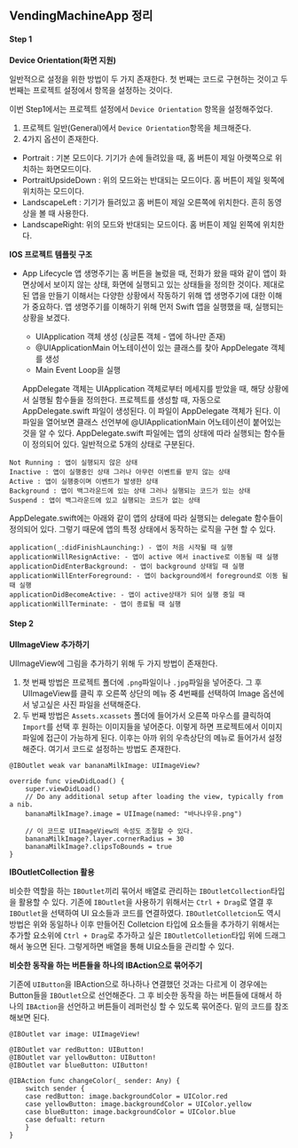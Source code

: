 ## VendingMachineApp 정리

#### Step 1


**Device Orientation(화면 지원)**
 
 일반적으로 설정을 위한 방법이 두 가지 존재한다. 첫 번째는 코드로 구현하는 것이고 두 번째는 프로젝트 설정에서 항목을 설정하는 것이다.
 
   이번 Step1에서는 프로젝트 설정에서 `Device Orientation` 항목을 설정해주었다.
   1. 프로젝트 일반(General)에서 `Device Orientation`항목을 체크해준다.
   2. 4가지 옵션이 존재한다.
   * Portrait : 기본 모드이다. 기기가 손에 들려있을 때, 홈 버튼이 제일 아랫쪽으로 위치하는 화면모드이다.
   * PortraitUpsideDown : 위의 모드와는 반대되는 모드이다. 홈 버튼이 제일 윗쪽에 위치하는 모드이다.
   * LandscapeLeft : 기기가 들려있고 홈 버튼이 제일 오른쪽에 위치한다. 흔히 동영상을 볼 때 사용한다.
   * LandscapeRight: 위의 모드와 반대되는 모드이다. 홈 버튼이 제일 왼쪽에 위치한다.
   
   
**IOS 프로젝트 템플릿 구조**

 * App Lifecycle
  앱 생명주기는 홈 버튼을 눌렀을 때, 전화가 왔을 때와 같이 앱이 화면상에서 보이지 않는 상태, 화면에 실행되고 있는 상태들을 정의한 것이다. 제대로 된 앱을 만들기 이해서는 다양한 상황에서 작동하기 위해 앱 생명주기에 대한 이해가 중요하다.
   앱 생명주기를 이해하기 위해 먼저 Swift 앱을 실행했을 때, 실행되는 상황을 보겠다.
   - UIApplication 객체 생성 (싱글톤 객체 - 앱에 하나만 존재)
   - @UIApplicationMain 어노테이션이 있는 클래스를 찾아 AppDelegate 객체를 생성
   - Main Event Loop을 실행
   
    AppDelegate 객체는 UIApplication 객체로부터 메세지를 받았을 때, 해당 상황에서 실행될 함수들을 정의한다. 프로젝트를 생성할 때, 자동으로 AppDelegate.swift 파일이 생성된다. 이 파일이 AppDelegate 객체가 된다. 이 파일을 열어보면 클래스 선언부에 @UIApplicationMain 어노테이션이 붙어있는 것을 알 수 있다. AppDelegate.swift 파일에는 앱의 상태에 따라 실행되는 함수들이 정의되어 있다. 일반적으로 5개의 상태로 구분된다.
    
```
Not Running : 앱이 실행되지 않은 상태
Inactive : 앱이 실행중인 상태 그러나 아무런 이벤트를 받지 않는 상태
Active : 앱이 실행중이며 이벤트가 발생한 상태
Background : 앱이 백그라운드에 있는 상태 그러나 실행되는 코드가 있는 상태
Suspend : 앱이 백그라운드에 있고 실행되는 코드가 없는 상태
```
    
 AppDelegate.swift에는 아래와 같이 앱의 상태에 따라 실행되는 delegate 함수들이 정의되어 있다. 그렇기 때문에 앱의 특정 상태에서 동작하는 로직을 구현 할 수 있다.
```
application(_:didFinishLaunching:) - 앱이 처음 시작될 때 실행
applicationWillResignActive: - 앱이 active 에서 inactive로 이동될 때 실행
applicationDidEnterBackground: - 앱이 background 상태일 때 실행 
applicationWillEnterForeground: - 앱이 background에서 foreground로 이동 될때 실행
applicationDidBecomeActive: - 앱이 active상태가 되어 실행 중일 때
applicationWillTerminate: - 앱이 종료될 때 실행
```


#### Step 2
    
    
**UIImageView 추가하기**
    
UIImageView에 그림을 추가하기 위해 두 가지 방법이 존재한다. 
1. 첫 번째 방법은 프로젝트 폴더에 `.png`파일이나 `.jpg`파일을 넣어준다.  그 후 UIImageView를 클릭 후 오른쪽 상단의 메뉴 중 4번째를 선택하여 Image 옵션에서 넣고싶은 사진 파일을 선택해준다.
2. 두 번째 방법은 `Assets.xcassets` 폴더에 들어가서 오른쪽 마우스를 클릭하여 `Import`를 선택 후 원하는 이미지들을 넣어준다. 이렇게 하면 프로젝트에서 이미지파일에 접근이 가능하게 된다. 이후는 아까 위의 우측상단의 메뉴로 들어가서 설정해준다. 여기서 코드로 설정하는 방법도 존재한다.
```
@IBOutlet weak var bananaMilkImage: UIImageView?
    
override func viewDidLoad() {
    super.viewDidLoad()
    // Do any additional setup after loading the view, typically from a nib.
    bananaMilkImage?.image = UIImage(named: "바나나우유.png")
    
    // 이 코드로 UIImageView의 속성도 조절할 수 있다.
    bananaMilkImage?.layer.cornerRadius = 30
    bananaMilkImage?.clipsToBounds = true
}
```

**IBOutletCollection 활용**

 비슷한 역할을 하는 `IBOutlet`끼리 묶어서 배열로 관리하는 `IBOutletCollection`타입을 활용할 수 있다. 기존에 `IBOutlet`을 사용하기 위해서는 `Ctrl + Drag`로 열결 후 `IBOutlet`을 선택하여 UI 요소들과 코드를 연결하였다. `IBOutletColletcion`도 역시 방법은 위와 동일하나 이후 만들어진 Colletcion 타입에 요소들을 추가하기 위해서는 추가할 요소위에 `Ctrl + Drag`로 추가하고 싶은 `IBOutletColletion`타입 위에 드래그해서 놓으면 된다. 그렇게하면 배열을 통해 UI요소들을 관리할 수 있다.
 
 
 **비슷한 동작을 하는 버튼들을 하나의 IBAction으로 묶어주기**
 
 기존에 `UIButton`을 IBAction으로 하나하나 연결했던 것과는 다르게 이 경우에는 Button들을 `IBOutlet`으로 선언해준다. 그 후 비슷한 동작을 하는 버튼들에 대해서 하나의 `IBAction`을 선언하고 버튼들이 레퍼런싱 할 수 있도록 묶어준다. 밑의 코드를 참조해보면 된다.
 
```
@IBOutlet var image: UIImageView!

@IBOutlet var redButton: UIButton!
@IBOutlet var yellowButton: UIButton!
@IBOutlet var blueButton: UIButton!

@IBAction func changeColor(_ sender: Any) {
    switch sender {
    case redButton: image.backgroundColor = UIColor.red
    case yellowButton: image.backgroundColor = UIColor.yellow
    case blueButton: image.backgroundColor = UIColor.blue
    case defualt: return
    }
}
```
   
 
